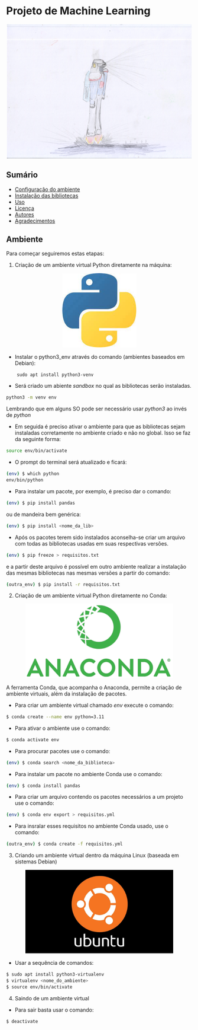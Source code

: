 # Projeto de Machine Learning

<!--![Logo do Projeto](imgs/novoAstronauta1.jpeg)-->

<p align="center">
  <img src="imgs/novoAstronauta1.jpeg" alt="Logo do Projeto" width="500">
</p>

## Sumário

- [Configuração do ambiente](#Ambiente)
- [Instalação das bibliotecas](#Bibliotecas)
- [Uso](#Uso)
- [Licença](#licença)
- [Autores](#autores)
- [Agradecimentos](#agradecimentos)

## Ambiente

Para começar seguiremos estas etapas:

1. Criação de um ambiente virtual Python diretamente na máquina:

<!--![Logo do Python](imgs/python.jpeg)-->

<p align="center">
  <img src="imgs/python.jpeg" alt="Logo do Python" width="200">
</p>

- Instalar o python3_env através do comando (ambientes baseados em Debian):

``` 
    sudo apt install python3-venv
``` 

- Será criado um abiente _sandbox_ no qual as bibliotecas serão instaladas.

```bash
python3 -m venv env
```
Lembrando que em alguns SO pode ser necessário usar _python3_ ao invés de _python_

- Em seguida é preciso ativar o ambiente para que as bibliotecas sejam instaladas corretamente no ambiente criado e não no global. Isso se faz da seguinte forma:

```bash
source env/bin/activate
```

- O prompt do terminal será atualizado e ficará:

```bash
(env) $ which python
env/bin/python
```
- Para instalar um pacote, por exemplo, é preciso dar o comando:

```bash
(env) $ pip install pandas
```

ou de mandeira bem genérica:

```bash
(env) $ pip install <nome_da_lib>
```
- Após os pacotes terem sido instalados aconselha-se criar um arquivo com todas as bibliotecas usadas em suas respectivas versões. 

```bash
(env) $ pip freeze > requisitos.txt
```
e a partir deste arquivo é possível em outro ambiente realizar a instalação das mesmas bibliotecas nas mesmas versões a partir do comando:

```bash
(outra_env) $ pip install -r requisitos.txt
```
2. Criação de um ambiente virtual Python diretamente no Conda:

<!--![Logo do Anaconda](imgs/Anaconda_Logo.png)-->

<p align="center">
  <img src="imgs/Anaconda_Logo.png" alt="Logo do Anaconda" width="400">
</p>

A ferramenta Conda, que acompanha o Anaconda, permite a criação de ambiente virtuais, além da instalação de pacotes.

- Para criar um ambiente virtual chamado *env* execute o comando:

```bash
$ conda create --name env python=3.11
``` 

- Para ativar o ambiente use o comando:

```bash
$ conda activate env
```

- Para procurar pacotes use o comando:

```bash
(env) $ conda search <nome_da_biblioteca>
```

- Para instalar um pacote no ambiente Conda use o comando:

```bash
(env) $ conda install pandas
```

- Para criar um arquivo contendo os pacotes necessários a um projeto use o comando:

```bash
(env) $ conda env export > requisitos.yml
```

- Para insralar esses requisitos no ambiente Conda usado, use o comando:

```bash
(outra_env) $ conda create -f requisitos.yml
```

3. Criando um ambiente virtual dentro da máquina Linux (baseada em sistemas Debian)
<!--![Logo do Ubuntu](imgs/ubuntu.jpg)-->

<p align="center">
  <img src="imgs/ubuntu.jpg" alt="Logo do Ubuntu" width="400">
</p>


- Usar a sequência de comandos:

```bash
$ sudo apt install python3-virtualenv
$ virtualenv <nome_do_ambiente>
$ source env/bin/activate
```

4. Saindo de um ambiente virtual 

- Para sair basta usar o comando:
```bash
$ deactivate
```
